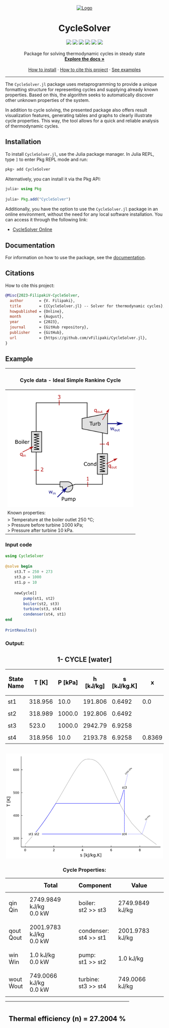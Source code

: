 <div align="center">
  <a href="https://github.com/othneildrew/Best-README-Template">
    <img src="https://github.com/vFilipaki/CycleSolver.jl/blob/main/docs/src/assets/logo.png?raw=true" alt="Logo" width="200" height="200">
  </a>

  <h1 align="center">CycleSolver</h1>

  <p align="center">
    <a href="https://github.com/vFilipaki/CycleSolver.jl/actions/workflows/CI.yml?query=branch%3Amaster"><img src="https://github.com/vFilipaki/CycleSolver.jl/actions/workflows/CI.yml/badge.svg?branch=main"></a>
    <a href="https://vfilipaki.github.io/CycleSolver.jl/stable/"><img src="https://img.shields.io/badge/docs-stable-blue.svg"></a>
    <a href="https://codecov.io/gh/vFilipaki/CycleSolver.jl"><img src="https://codecov.io/gh/vFilipaki/CycleSolver.jl/graph/badge.svg?token=XA1IQOY99S)"></a>
    <a href="https://opensource.org/licenses/MIT"><img src="https://img.shields.io/badge/License-MIT-yellow.svg"></a>
    <a href="https://mybinder.org/v2/gh/vFilipaki/CycleSolver.jl/v0.2.0"><img src="https://mybinder.org/badge_logo.svg"></a>
    <a href="https://juliahub.com/ui/Packages/General/CycleSolver"><img src="https://juliahub.com/docs/General/CycleSolver/stable/version.svg"></a>
    <br />
    <br />
    Package for solving thermodynamic cycles in steady state 
    <br />
    <a href="https://vfilipaki.github.io/CycleSolver.jl/stable/"><strong>Explore the docs »</strong></a>
    <br />
    <br />
    <a href="https://github.com/vFilipaki/CycleSolver.jl#installation">How to install</a>
    ·
    <a href="https://github.com/vFilipaki/CycleSolver.jl#citations">How to cite this project</a>
    ·
    <a href="https://vfilipaki.github.io/CycleSolver.jl/dev/example1/">See examples</a>
</div>

---

The `CycleSolver.jl` package uses metaprogramming to provide a unique formatting structure for representing cycles and supplying already known properties. Based on this, the algorithm seeks to automatically discover other unknown properties of the system.

In addition to cycle solving, the presented package also offers result visualization features, generating tables and graphs to clearly illustrate cycle properties. This way, the tool allows for a quick and reliable analysis of thermodynamic cycles.

## Installation
To install `CycleSolver.jl`, use the Julia package manager. In Julia REPL, type `]` to enter Pkg REPL mode and run:

```julia
pkg> add CycleSolver
```
Alternatively, you can install it via the Pkg API:
```julia
julia> using Pkg

julia> Pkg.add("CycleSolver")
```
Additionally, you have the option to use the `CycleSolver.jl` package in an online environment, without the need for any local software installation. You can access it through the following link:
 * [CycleSolver Online](https://mybinder.org/v2/gh/vFilipaki/CycleSolver.jl/v0.2.0)

## Documentation

For information on how to use the package, see the [documentation](https://vfilipaki.github.io/CycleSolver.jl/dev/).

## Citations

How to cite this project:

```bibtex
@Misc{2023-FilipakiV-CycleSolver,
  author       = {V. Filipaki},
  title        = {{CycleSolver.jl} -- Solver for thermodynamic cycles},
  howpublished = {Online},
  month        = {August},
  year         = {2023},
  journal      = {GitHub repository},
  publisher    = {GitHub},
  url          = {https://github.com/vFilipaki/CycleSolver.jl},
}
```

## Example

<table>
  <thead>
    <tr>
      <th>
          <h3 align="center">Cycle data - Ideal Simple Rankine Cycle</h3>
      </th>
    </tr>
  </thead>
  <tbody>    
    <tr>
        <td>
          <img src="./docs/src/assets/ex1.png" width="400" height="auto">
        </td>     
    </tr>    
    <tr>
      <td>
          Known properties:
      </td>     
    </tr>
    <tr>
      <td>
        > Temperature at the boiler outlet 250 °C;<br>
        > Pressure before turbine 1000 kPa;<br>
        > Pressure after turbine 10 kPa.<br>
      </td>     
    </tr>    
  </tbody>
</table>

### Input code

```julia
using CycleSolver

@solve begin
    st3.T = 250 + 273
    st3.p = 1000
    st1.p = 10

    newCycle[]
        pump(st1, st2)
        boiler(st2, st3)
        turbine(st3, st4)
        condenser(st4, st1) 
end

PrintResults()
```

### Output:

<h2 align="center">1- CYCLE [water]</h2>
<table align="center">
  <thead>
    <tr class = "header headerLastRow">
      <th style = "color: black; text-align: center; padding: 8px; font-size: 130%;">State<br>Name</th>
      <th style = "color: black; text-align: center; padding: 8px; font-size: 130%;">T [K]</th>
      <th style = "color: black; text-align: center; padding: 8px; font-size: 130%;">P [kPa]</th>
      <th style = "color: black; text-align: center; padding: 8px; font-size: 130%;">h [kJ/kg]</th>
      <th style = "color: black; text-align: center; padding: 8px; font-size: 130%;">s [kJ/kg.K]</th>
      <th style = "color: black; text-align: center; padding: 8px; font-size: 130%;">x</th>
      <th style = "color: black; text-align: center; padding: 8px; font-size: 130%;">ṁ [kg/s]</th>
      <th style = "color: black; text-align: center; padding: 8px; font-size: 130%;">Mass-flux<br>fraction</th>
    </tr>
  </thead>
  <tbody>
    <tr>
      <td style = "text-align: left; padding: 8px; font-size: 130%;">st1</td>
      <td style = "text-align: left; padding: 8px; font-size: 130%;">318.956</td>
      <td style = "text-align: left; padding: 8px; font-size: 130%;">10.0</td>
      <td style = "text-align: left; padding: 8px; font-size: 130%;">191.806</td>
      <td style = "text-align: left; padding: 8px; font-size: 130%;">0.6492</td>
      <td style = "text-align: left; padding: 8px; font-size: 130%;">0.0</td>
      <td style = "text-align: left; padding: 8px; font-size: 130%;"></td>
      <td style = "text-align: left; padding: 8px; font-size: 130%;">1.0</td>
    </tr>
    <tr>
      <td style = "text-align: left; padding: 8px; font-size: 130%;">st2</td>
      <td style = "text-align: left; padding: 8px; font-size: 130%;">318.989</td>
      <td style = "text-align: left; padding: 8px; font-size: 130%;">1000.0</td>
      <td style = "text-align: left; padding: 8px; font-size: 130%;">192.806</td>
      <td style = "text-align: left; padding: 8px; font-size: 130%;">0.6492</td>
      <td style = "text-align: left; padding: 8px; font-size: 130%;"></td>
      <td style = "text-align: left; padding: 8px; font-size: 130%;"></td>
      <td style = "text-align: left; padding: 8px; font-size: 130%;">1.0</td>
    </tr>
    <tr>
      <td style = "text-align: left; padding: 8px; font-size: 130%;">st3</td>
      <td style = "text-align: left; padding: 8px; font-size: 130%;">523.0</td>
      <td style = "text-align: left; padding: 8px; font-size: 130%;">1000.0</td>
      <td style = "text-align: left; padding: 8px; font-size: 130%;">2942.79</td>
      <td style = "text-align: left; padding: 8px; font-size: 130%;">6.9258</td>
      <td style = "text-align: left; padding: 8px; font-size: 130%;"></td>
      <td style = "text-align: left; padding: 8px; font-size: 130%;"></td>
      <td style = "text-align: left; padding: 8px; font-size: 130%;">1.0</td>
    </tr>
    <tr>
      <td style = "text-align: left; padding: 8px; font-size: 130%;">st4</td>
      <td style = "text-align: left; padding: 8px; font-size: 130%;">318.956</td>
      <td style = "text-align: left; padding: 8px; font-size: 130%;">10.0</td>
      <td style = "text-align: left; padding: 8px; font-size: 130%;">2193.78</td>
      <td style = "text-align: left; padding: 8px; font-size: 130%;">6.9258</td>
      <td style = "text-align: left; padding: 8px; font-size: 130%;">0.8369</td>
      <td style = "text-align: left; padding: 8px; font-size: 130%;"></td>
      <td style = "text-align: left; padding: 8px; font-size: 130%;">1.0</td>
    </tr>
  </tbody>
</table>

<br>

<div align="center">
    <img src="docs/src/assets/gr1.png" width="500" height="auto">
</div>

<h3 align="center">Cycle Properties:</h3>

<table align="center">
  <thead>
    <tr class = "header headerLastRow">
      <th style = "color: black; text-align: center; padding: 11px; font-size: 130%;"></th>
      <th style = "color: black; text-align: center; padding: 11px; font-size: 130%;">Total</th>
      <th style = "color: black; text-align: center; padding: 11px; font-size: 130%;">Component</th>
      <th style = "color: black; text-align: center; padding: 11px; font-size: 130%;">Value</th>
    </tr>
  </thead>
  <tbody>
    <tr>
      <td style = "text-align: left; padding: 11px; font-size: 130%;">qin<BR>Q̇in</td>
      <td style = "text-align: left; padding: 11px; font-size: 130%;">2749.9849 kJ/kg<BR>0.0 kW</td>
      <td style = "text-align: left; padding: 11px; font-size: 130%;">boiler:<BR>   st2 &gt;&gt; st3</td>
      <td style = "text-align: left; padding: 11px; font-size: 130%;">2749.9849 kJ/kg<BR></td>
    </tr>
    <tr>
      <td style = "text-align: left; padding: 11px; font-size: 130%;">qout<BR>Q̇out</td>
      <td style = "text-align: left; padding: 11px; font-size: 130%;">2001.9783 kJ/kg<BR>0.0 kW</td>
      <td style = "text-align: left; padding: 11px; font-size: 130%;">condenser:<BR>   st4 &gt;&gt; st1</td>
      <td style = "text-align: left; padding: 11px; font-size: 130%;">2001.9783 kJ/kg<BR></td>
    </tr>
    <tr>
      <td style = "text-align: left; padding: 11px; font-size: 130%;">win<BR>Ẇin</td>
      <td style = "text-align: left; padding: 11px; font-size: 130%;">1.0 kJ/kg<BR>0.0 kW</td>
      <td style = "text-align: left; padding: 11px; font-size: 130%;">pump:<BR>   st1 &gt;&gt; st2</td>
      <td style = "text-align: left; padding: 11px; font-size: 130%;">1.0 kJ/kg<BR></td>
    </tr>
    <tr>
      <td style = "text-align: left; padding: 11px; font-size: 130%;">wout<BR>Ẇout</td>
      <td style = "text-align: left; padding: 11px; font-size: 130%;">749.0066 kJ/kg<BR>0.0 kW</td>
      <td style = "text-align: left; padding: 11px; font-size: 130%;">turbine:<BR>   st3 &gt;&gt; st4</td>
      <td style = "text-align: left; padding: 11px; font-size: 130%;">749.0066 kJ/kg<BR></td>
    </tr>
  </tbody>
</table>

<table align="center">
  <thead>
    <tr class = "header headerLastRow">
      <th style = "color: black; text-align: center; padding: 11px; font-size: 130%;"><h3 align="center">Thermal efficiency (n) = 27.2004 %</h3></th>
    </tr>
  </thead>
</table>
